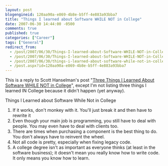 ```yaml
---
layout: post
blogengineid: 120aa90a-e869-4b8e-b5ff-4e883a93bba7
title: "Things I learned about Software WHILE NOT in College"
date: 2007-06-30 14:44:00 -0500
comments: true
published: true
categories: ["Career"]
tags: ["General"]
redirect_from: 
  - /post/2007/06/30/Things-I-learned-about-Software-WHILE-NOT-in-College.aspx
  - /post/2007/06/30/Things-I-learned-about-Software-WHILE-NOT-in-College
  - /post/2007/06/30/things-i-learned-about-software-while-not-in-college
  - /post.aspx?id=120aa90a-e869-4b8e-b5ff-4e883a93bba7
---
```

<!-- more -->

This is a reply to Scott Hanselman's post "<A href="http://www.hanselman.com/blog/ThreeThingsILearnedAboutSoftwareWHILENOTInCollege.aspx">Three Things I Learned About Software WHILE NOT in College</A>", except I'm not listing three things I learned IN College because it didn't happen (yet anyway).

Things I Learned about Software While Not in College
<OL>
<LI>If it works, don't monkey with it. You'll just break it and then have to rewrite it</LI>
<LI>Even though your main job is programming, you still have to deal with people. You may even have to deal with clients too.</LI>
<LI>There are times when purchasing a component is the best thing to do. You don't always have to reinvent the wheel.</LI>
<LI>Not all code is pretty, especially when fixing legacy code.</LI>
<LI>A college degree isn't as important as everyone thinks (at least in the software business); it doesn't mean you really know how to write code. It only means you know how to learn.</LI></OL>

 
